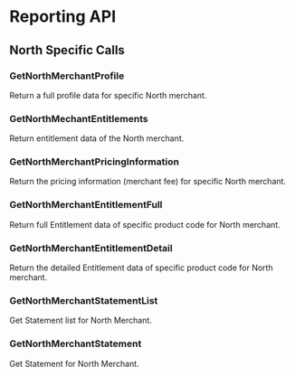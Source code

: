 # Reporting API

## North Specific Calls

### GetNorthMerchantProfile

Return a full profile data for specific North merchant.  

### GetNorthMechantEntitlements

Return entitlement data of the North merchant.  

### GetNorthMerchantPricingInformation

Return the pricing information (merchant fee) for specific North merchant.  

### GetNorthMerchantEntitlementFull

Return full Entitlement data of specific product code for North merchant.  

### GetNorthMerchantEntitlementDetail

Return the detailed Entitlement data of specific product code for North merchant.

### GetNorthMerchantStatementList

Get Statement list for North Merchant.  

### GetNorthMerchantStatement

Get Statement for North Merchant.
